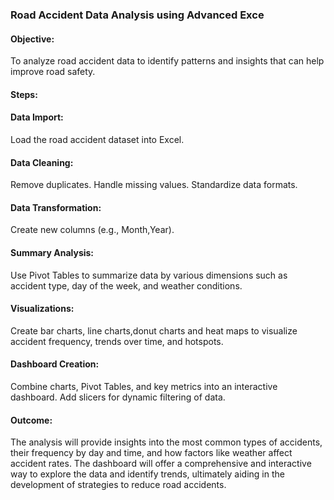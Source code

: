 ### Road Accident Data Analysis using Advanced Exce
#### Objective:
To analyze road accident data to identify patterns and insights that can help improve road safety.

#### Steps:

#### Data Import:

Load the road accident dataset into Excel.

#### Data Cleaning:

Remove duplicates.
Handle missing values.
Standardize data formats.

#### Data Transformation:
Create new columns (e.g., Month,Year).

#### Summary Analysis:
Use Pivot Tables to summarize data by various dimensions such as accident type, day of the week, and weather conditions.

#### Visualizations:
Create bar charts, line charts,donut charts and heat maps to visualize accident frequency, trends over time, and hotspots.

#### Dashboard Creation:
Combine charts, Pivot Tables, and key metrics into an interactive dashboard.
Add slicers for dynamic filtering of data.

#### Outcome:
The analysis will provide insights into the most common types of accidents, their frequency by day and time, and how factors like weather affect accident rates. The dashboard will offer a comprehensive and interactive way to explore the data and identify trends, ultimately aiding in the development of strategies to reduce road accidents.
